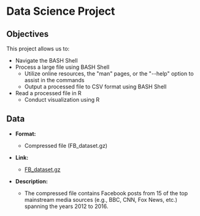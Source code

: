 # Data Science Project


## Objectives

This project allows us to:
- Navigate the BASH Shell
- Process a large file using BASH Shell
  - Utilize online resources, the "man" pages, or the "--help" option to assist in the commands
  - Output a processed file to CSV format using BASH Shell
- Read a processed file in R
  - Conduct visualization using R

## Data

- **Format:**
  - Compressed file (FB_dataset.gz)

- **Link:**
  - [FB_dataset.gz](https://drive.google.com/file/d/1eWGidFLRuu5TzQ2Rhhlusd8LO3O0UnAi/view)

- **Description:**
  - The compressed file contains Facebook posts from 15 of the top mainstream media sources (e.g., BBC, CNN, Fox News, etc.) spanning the years 2012 to 2016.
